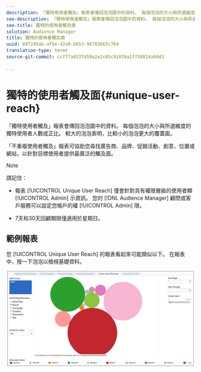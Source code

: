 ```yaml
---
description: 「獨特使用者觸及」報表會傳回泡泡圖中的資料。 每個泡泡的大小與所選維度的獨特使用者人數成正比。 較大的泡泡表明，比較小的泡泡更大的覆蓋面。 「不重複使用者觸及」報表可協助您尋找廣告商、品牌、促銷活動、創意、位置或網站，以針對目標使用者提供最廣泛的觸及面。
seo-description: 「獨特使用者觸及」報表會傳回泡泡圖中的資料。 每個泡泡的大小與所選維度的獨特使用者人數成正比。 較大的泡泡表明，比較小的泡泡更大的覆蓋面。 「不重複使用者觸及」報表可協助您尋找廣告商、品牌、促銷活動、創意、位置或網站，以針對目標使用者提供最廣泛的觸及面。
seo-title: 獨特的使用者觸及面
solution: Audience Manager
title: 獨特的使用者觸及面
uuid: 897245ab-af6e-42a0-b653-96703b65c764
translation-type: tm+mt
source-git-commit: ccff7a0337d59a2e2c65c91076a1ff38814a0dd1

---
```



# 獨特的使用者觸及面{#unique-user-reach}

「獨特使用者觸及」報表會傳回泡泡圖中的資料。 每個泡泡的大小與所選維度的獨特使用者人數成正比。 較大的泡泡表明，比較小的泡泡更大的覆蓋面。

「不重複使用者觸及」報表可協助您尋找廣告商、品牌、促銷活動、創意、位置或網站，以針對目標使用者提供最廣泛的觸及面。

>[!NOTE]
>
>請記住：
>
>* 報表 [!UICONTROL Unique User Reach] 僅會針對具有權限層級的使用者顯 [!UICONTROL Admin] 示資訊。 您的 [!DNL Audience Manager] 顧問或客戶服務可以設定您帳戶的權 [!UICONTROL Admin] 限。
   >
   >
* 7天和30天回顧期限僅適用於星期日。


## 範例報表

您 [!UICONTROL Unique User Reach] 的報表看起來可能類似以下。 在報表中，按一下泡泡以檢視基礎資料。

![](assets/unique-user-reach.png)
